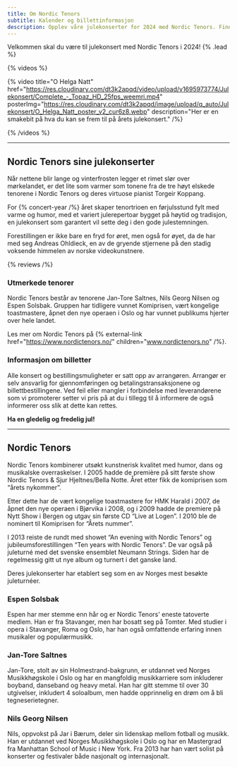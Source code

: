 ```yaml
---
title: Om Nordic Tenors
subtitle: Kalender og billettinformasjon
description: Opplev våre julekonserter for 2024 med Nordic Tenors. Finn datoer i kalenderen og kjøp billetter for en uforglemmelig juleopplevelse.
---
```


Velkommen skal du være til julekonsert med Nordic Tenors i 2024! {% .lead %}

{% videos %}

{% video title="O Helga Natt" href="https://res.cloudinary.com/dt3k2apqd/video/upload/v1695973774/Julekonsert/Complete_-_Topaz_HD_25fps_weemri.mp4" posterImg="https://res.cloudinary.com/dt3k2apqd/image/upload/q_auto/Julekonsert/O_Helga_Natt_poster_v2_cur6z8.webp" description="Her er en smakebit på hva du kan se frem til på årets julekonsert." /%}

{% /videos %}

---

## Nordic Tenors sine julekonserter

Når nettene blir lange og vinterfrosten legger et rimet slør over mørkelandet, er det lite som varmer som tonene fra de tre høyt elskede tenorene i Nordic Tenors og deres virtuose pianist Torgeir Koppang.

For {% concert-year /%} året skaper tenortrioen en førjulsstund fylt med varme og humor, med et variert julerepertoar bygget på høytid og tradisjon, en julekonsert som garantert vil sette deg i den gode julestemningen.

Forestillingen er ikke bare en fryd for øret, men også for øyet, da de har med seg Andreas Ohldieck, en av de gryende stjernene på den stadig voksende himmelen av norske videokunstnere.

{% reviews /%}

### Utmerkede tenorer

Nordic Tenors består av tenorene Jan-Tore Saltnes, Nils Georg Nilsen og Espen Solsbak. Gruppen har tidligere vunnet Komiprisen, vært kongelige toastmastere, åpnet den nye operaen i Oslo og har vunnet publikums hjerter over hele landet.

Les mer om Nordic Tenors på {% external-link href="https://www.nordictenors.no/" children="www.nordictenors.no" /%}.

### Informasjon om billetter

Alle konsert og bestillingsmuligheter er satt opp av arrangøren. Arrangør er selv ansvarlig for gjennomføringen og betalingstransaksjonene og billettbestillingene. Ved feil eller mangler i forbindelse med leverandørene som vi promoterer setter vi pris på at du i tillegg til å informere de også informerer oss slik at dette kan rettes.

**Ha en gledelig og fredelig jul!**

---

## Nordic Tenors

Nordic Tenors kombinerer utsøkt kunstnerisk kvalitet med humor, dans og musikalske overraskelser. I 2005 hadde de première på sitt første show Nordic Tenors & Sjur Hjeltnes/Bella Notte. Året etter fikk de komiprisen som “årets nykommer”.

Etter dette har de vært kongelige toastmastere for HMK Harald i 2007, de åpnet den nye operaen i Bjørvika i 2008, og i 2009 hadde de premiere på Nytt Show i Bergen og utgav sin første CD “Live at Logen”. I 2010 ble de nominert til Komiprisen for “Årets nummer”.

I 2013 reiste de rundt med showet “An evening with Nordic Tenors” og jubileumsforestillingen “Ten years with Nordic Tenors”. De var også på juleturné med det svenske ensemblet Neumann Strings. Siden har de regelmessig gitt ut nye album og turnert i det ganske land.

Deres julekonserter har etablert seg som en av Norges mest besøkte juleturnéer.

### Espen Solsbak

Espen har mer stemme enn hår og er Nordic Tenors' eneste tatoverte medlem. Han er fra Stavanger, men har bosatt seg på Tomter. Med studier i opera i Stavanger, Roma og Oslo, har han også omfattende erfaring innen musikaler og populærmusikk.

### Jan-Tore Saltnes

Jan-Tore, stolt av sin Holmestrand-bakgrunn, er utdannet ved Norges Musikkhøgskole i Oslo og har en mangfoldig musikkarriere som inkluderer boyband, danseband og heavy metal. Han har gitt stemme til over 30 utgivelser, inkludert 4 soloalbum, men hadde opprinnelig en drøm om å bli tegneserietegner.

### Nils Georg Nilsen

Nils, oppvokst på Jar i Bærum, deler sin lidenskap mellom fotball og musikk. Han er utdannet ved Norges Musikkhøgskole i Oslo og har en Mastergrad fra Manhattan School of Music i New York. Fra 2013 har han vært solist på konserter og festivaler både nasjonalt og internasjonalt.
